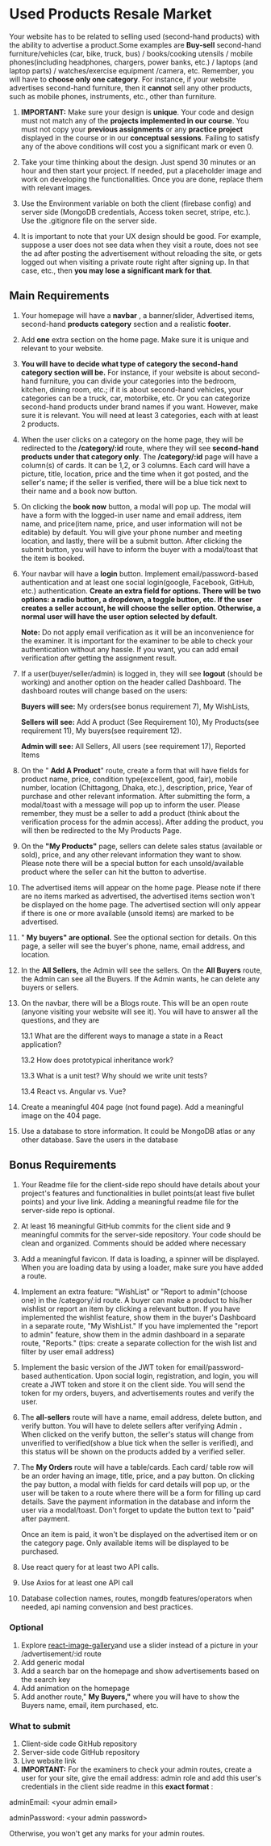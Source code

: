 # Used Products Resale Market

Your website has to be related to selling used (second-hand products) with the ability to advertise a product.Some examples are **Buy-sell** second-hand furniture/vehicles (car, bike, truck, bus) / books/cooking utensils / mobile phones(including headphones, chargers, power banks, etc.) / laptops (and laptop parts) / watches/exercise equipment /camera, etc. Remember, you will have to **choose only one category**. For instance, if your website advertises second-hand furniture, then it **cannot** sell any other products, such as mobile phones, instruments, etc., other than furniture.

1. **IMPORTANT:** Make sure your design is **unique**. Your code and design must not match any of the **projects implemented in our course**. You must not copy your **previous assignments** or any **practice project** displayed in the course or in our **conceptual sessions**. Failing to satisfy any of the above conditions will cost you a significant mark or even 0.

3. Take your time thinking about the design. Just spend 30 minutes or an hour and then start your project. If needed, put a placeholder image and work on developing the functionalities. Once you are done, replace them with relevant images.

4. Use the Environment variable on both the client (firebase config) and server side (MongoDB credentials, Access token secret, stripe, etc.). Use the .gitignore file on the server side.

5. It is important to note that your UX design should be good. For example, suppose a user does not see data when they visit a route, does not see the ad after posting the advertisement without reloading the site, or gets logged out when visiting a private route right after signing up. In that case, etc., then **you may lose a significant mark for that**.

## Main Requirements

1. Your homepage will have a **navbar** , a banner/slider, Advertised items, second-hand **products category** section and a realistic **footer**.

2. Add **one** extra section on the home page. Make sure it is unique and relevant to your website.

3. **You will have to decide what type of category the second-hand category section will be.** For instance, if your website is about second-hand furniture, you can divide your categories into the bedroom, kitchen, dining room, etc.; if it is about second-hand vehicles, your categories can be a truck, car, motorbike, etc. Or you can categorize second-hand products under brand names if you want. However, make sure it is relevant. You will need at least 3 categories, each with at least 2 products.

4. When the user clicks on a category on the home page, they will be redirected to the **/category/:id** route, where they will see **second-hand products under that category only**. The **/category/:id** page will have a column(s) of cards. It can be 1,2, or 3 columns. Each card will have a picture, title, location, price and the time when it got posted, and the seller's name; if the seller is verified, there will be a blue tick next to their name and a book now button.

5. On clicking the **book now** button, a modal will pop up. The modal will have a form with the logged-in user name and email address, item name, and price(item name, price, and user information will not be editable) by default. You will give your phone number and meeting location, and lastly, there will be a submit button. After clicking the submit button, you will have to inform the buyer with a modal/toast that the item is booked.

6. Your navbar will have a **login** button. Implement email/password-based authentication and at least one social login(google, Facebook, GitHub, etc.) authentication. **Create an extra field for options. There will be two options: a radio button, a dropdown, a toggle button, etc. If the user creates a seller account, he will choose the seller option. Otherwise, a normal user will have the user option selected by default**.

      **Note:** Do not apply email verification as it will be an inconvenience for the examiner. It is important for the examiner to be able to check your authentication without any hassle. If you want, you can add email verification after getting the assignment result.

7. If a user(buyer/seller/admin) is logged in, they will see **logout** (should be working) and another option on the header called Dashboard. The dashboard routes will change based on the users:

      **Buyers will see:** My orders(see bonus requirement 7), My WishLists,

      **Sellers will see:** Add A product (See Requirement 10), My Products(see requirement 11), My buyers(see requirement 12).

      **Admin will see:** All Sellers, All users (see requirement 17), Reported Items

8. On the " **Add A Product**" route, create a form that will have fields for product name, price, condition type(excellent, good, fair), mobile number, location (Chittagong, Dhaka, etc.), description, price, Year of purchase and other relevant information. After submitting the form, a modal/toast with a message will pop up to inform the user. Please remember, they must be a seller to add a product (think about the verification process for the admin access). After adding the product, you will then be redirected to the My Products Page.

9. On the **"My Products"** page, sellers can delete sales status (available or sold), price, and any other relevant information they want to show. Please note there will be a special button for each unsold/available product where the seller can hit the button to advertise.

10. The advertised items will appear on the home page. Please note if there are no items marked as advertised, the advertised items section won't be displayed on the home page. The advertised section will only appear if there is one or more available (unsold items) are marked to be advertised.

11. " **My buyers" are optional.** See the optional section for details. On this page, a seller will see the buyer's phone, name, email address, and location.

12. In the **All Sellers,** the Admin will see the sellers. On the **All Buyers** route, the Admin can see all the Buyers. If the Admin wants, he can delete any buyers or sellers.

13. On the navbar, there will be a Blogs route. This will be an open route (anyone visiting your website will see it). You will have to answer all the questions, and they are

      13.1 What are the different ways to manage a state in a React application?
  
      13.2 How does prototypical inheritance work?
  
      13.3 What is a unit test? Why should we write unit tests?
  
      13.4 React vs. Angular vs. Vue?

14. Create a meaningful 404 page (not found page). Add a meaningful image on the 404 page.

15. Use a database to store information. It could be MongoDB atlas or any other database. Save the users in the database

## Bonus Requirements

1. Your Readme file for the client-side repo should have details about your project's features and functionalities in bullet points(at least five bullet points) and your live link. Adding a meaningful readme file for the server-side repo is optional.

2. At least 16 meaningful GitHub commits for the client side and 9 meaningful commits for the server-side repository. Your code should be clean and organized. Comments should be added where necessary

3. Add a meaningful favicon. If data is loading, a spinner will be displayed. When you are loading data by using a loader, make sure you have added a route.

4. Implement an extra feature: "WishList" or "Report to admin"(choose one) in the /category/:id route. A buyer can make a product to his/her wishlist or report an item by clicking a relevant button. If you have implemented the wishlist feature, show them in the buyer's Dashboard in a separate route, "My WishList." If you have implemented the "report to admin" feature, show them in the admin dashboard in a separate route, "Reports." (tips: create a separate collection for the wish list and filter by user email address)

5. Implement the basic version of the JWT token for email/password-based authentication. Upon social login, registration, and login, you will create a JWT token and store it on the client side. You will send the token for my orders, buyers, and advertisements routes and verify the user.

6. The **all-sellers** route will have a name, email address, delete button, and verify button. You will have to delete sellers after verifying Admin **.** When clicked on the verify button, the seller's status will change from unverified to verified(show a blue tick when the seller is verified), and this status will be shown on the products added by a verified seller.

7. The **My Orders** route will have a table/cards. Each card/ table row will be an order having an image, title, price, and a pay button. On clicking the pay button, a modal with fields for card details will pop up, or the user will be taken to a route where there will be a form for filling up card details. Save the payment information in the database and inform the user via a modal/toast. Don't forget to update the button text to "paid" after payment.

      Once an item is paid, it won't be displayed on the advertised item or on the category page. Only available items will be displayed to be purchased.

8. Use react query for at least two API calls.

9. Use Axios for at least one API call

10. Database collection names, routes, mongdb features/operators when needed, api naming convension and best practices.

### Optional

1. Explore [react-image-gallery](https://www.npmjs.com/package/react-image-gallery)and use a slider instead of a picture in your /advertisement/:id route
2. Add generic modal
3. Add a search bar on the homepage and show advertisements based on the search key
4. Add animation on the homepage
5. Add another route," **My Buyers,"** where you will have to show the Buyers name, email, item purchased, etc.

### **What to submit**

1. Client-side code GitHub repository
2. Server-side code GitHub repository
3. Live website link
4. **IMPORTANT:** For the examiners to check your admin routes, create a user for your site, give the email address: admin role and add this user's credentials in the client side readme in this **exact format** :

adminEmail: \<your admin email\>

adminPassword: \<your admin password\>

Otherwise, you won't get any marks for your admin routes.
